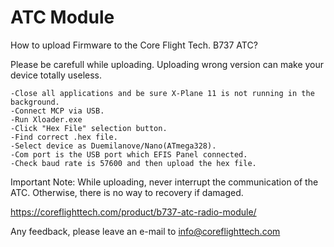 # ATC Module

How to upload Firmware to the Core Flight Tech. B737 ATC?

Please be carefull while uploading. 
Uploading wrong version can make your device totally useless.

	-Close all applications and be sure X-Plane 11 is not running in the background. 
	-Connect MCP via USB. 
	-Run Xloader.exe 
	-Click "Hex File" selection button. 
	-Find correct .hex file.
	-Select device as Duemilanove/Nano(ATmega328).
	-Com port is the USB port which EFIS Panel connected. 
	-Check baud rate is 57600 and then upload the hex file. 
	
Important Note: While uploading, never interrupt the communication of the ATC. Otherwise, there is no way to recovery if damaged.

https://coreflighttech.com/product/b737-atc-radio-module/

Any feedback, please leave an e-mail to info@coreflighttech.com
